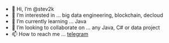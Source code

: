 - 👋 Hi, I’m @stev2k
- 👀 I’m interested in ... big data engineering, blockchain, decloud  
- 🌱 I’m currently learning ... Java 
- 💞️ I’m looking to collaborate on ... any Java, C# or data project 
- 📫 How to reach me ... [telegram](https://msng.link/o/?drdoak=tg)

<!---
stev2k/stev2k is a ✨ special ✨ repository because its `README.md` (this file) appears on your GitHub profile.
You can click the Preview link to take a look at your changes.
--->
